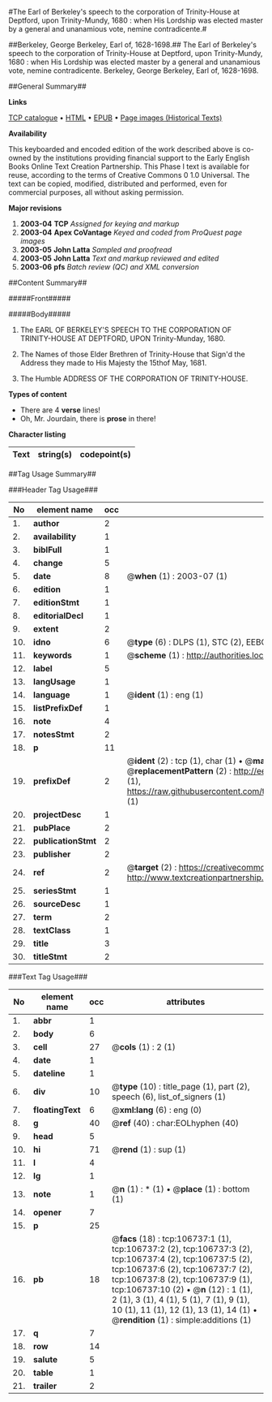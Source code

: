 #The Earl of Berkeley's speech to the corporation of Trinity-House at Deptford, upon Trinity-Mundy, 1680 : when His Lordship was elected master by a general and unanamious vote, nemine contradicente.#

##Berkeley, George Berkeley, Earl of, 1628-1698.##
The Earl of Berkeley's speech to the corporation of Trinity-House at Deptford, upon Trinity-Mundy, 1680 : when His Lordship was elected master by a general and unanamious vote, nemine contradicente.
Berkeley, George Berkeley, Earl of, 1628-1698.

##General Summary##

**Links**

[TCP catalogue](http://www.ota.ox.ac.uk/tcp/)  • 
[HTML](http://tei.it.ox.ac.uk/tcp/Texts-HTML/free/A27/A27461.html)  • 
[EPUB](http://tei.it.ox.ac.uk/tcp/Texts-EPUB/free/A27/A27461.epub) • 
[Page images (Historical Texts)](https://data.historicaltexts.jisc.ac.uk/view?pubId=eebo-17892641e&pageId=eebo-17892641e-106737-1)

**Availability**

This keyboarded and encoded edition of the
	       work described above is co-owned by the institutions
	       providing financial support to the Early English Books
	       Online Text Creation Partnership. This Phase I text is
	       available for reuse, according to the terms of Creative
	       Commons 0 1.0 Universal. The text can be copied,
	       modified, distributed and performed, even for
	       commercial purposes, all without asking permission.

**Major revisions**

1. __2003-04__ __TCP__ *Assigned for keying and markup*
1. __2003-04__ __Apex CoVantage__ *Keyed and coded from ProQuest page images*
1. __2003-05__ __John Latta__ *Sampled and proofread*
1. __2003-05__ __John Latta__ *Text and markup reviewed and edited*
1. __2003-06__ __pfs__ *Batch review (QC) and XML conversion*

##Content Summary##

#####Front#####

#####Body#####

1. The EARL OF BERKELEY'S SPEECH TO THE CORPORATION OF TRINITY-HOUSE AT DEPTFORD, UPON Trinity-Munday, 1680.

1. The Names of those Elder Brethren of Trinity-House that Sign'd the Address they made to His Majesty the 15thof May, 1681.

1. The Humble ADDRESS OF THE CORPORATION OF TRINITY-HOUSE.

**Types of content**

  * There are 4 **verse** lines!
  * Oh, Mr. Jourdain, there is **prose** in there!

**Character listing**


|Text|string(s)|codepoint(s)|
|---|---|---|

##Tag Usage Summary##

###Header Tag Usage###

|No|element name|occ|attributes|
|---|---|---|---|
|1.|__author__|2||
|2.|__availability__|1||
|3.|__biblFull__|1||
|4.|__change__|5||
|5.|__date__|8| @__when__ (1) : 2003-07 (1)|
|6.|__edition__|1||
|7.|__editionStmt__|1||
|8.|__editorialDecl__|1||
|9.|__extent__|2||
|10.|__idno__|6| @__type__ (6) : DLPS (1), STC (2), EEBO-CITATION (1), OCLC (1), VID (1)|
|11.|__keywords__|1| @__scheme__ (1) : http://authorities.loc.gov/ (1)|
|12.|__label__|5||
|13.|__langUsage__|1||
|14.|__language__|1| @__ident__ (1) : eng (1)|
|15.|__listPrefixDef__|1||
|16.|__note__|4||
|17.|__notesStmt__|2||
|18.|__p__|11||
|19.|__prefixDef__|2| @__ident__ (2) : tcp (1), char (1)  •  @__matchPattern__ (2) : ([0-9\-]+):([0-9IVX]+) (1), (.+) (1)  •  @__replacementPattern__ (2) : http://eebo.chadwyck.com/downloadtiff?vid=$1&page=$2 (1), https://raw.githubusercontent.com/textcreationpartnership/Texts/master/tcpchars.xml#$1 (1)|
|20.|__projectDesc__|1||
|21.|__pubPlace__|2||
|22.|__publicationStmt__|2||
|23.|__publisher__|2||
|24.|__ref__|2| @__target__ (2) : https://creativecommons.org/publicdomain/zero/1.0/ (1), http://www.textcreationpartnership.org/docs/. (1)|
|25.|__seriesStmt__|1||
|26.|__sourceDesc__|1||
|27.|__term__|2||
|28.|__textClass__|1||
|29.|__title__|3||
|30.|__titleStmt__|2||


###Text Tag Usage###

|No|element name|occ|attributes|
|---|---|---|---|
|1.|__abbr__|1||
|2.|__body__|6||
|3.|__cell__|27| @__cols__ (1) : 2 (1)|
|4.|__date__|1||
|5.|__dateline__|1||
|6.|__div__|10| @__type__ (10) : title_page (1), part (2), speech (6), list_of_signers (1)|
|7.|__floatingText__|6| @__xml:lang__ (6) : eng (0)|
|8.|__g__|40| @__ref__ (40) : char:EOLhyphen (40)|
|9.|__head__|5||
|10.|__hi__|71| @__rend__ (1) : sup (1)|
|11.|__l__|4||
|12.|__lg__|1||
|13.|__note__|1| @__n__ (1) : * (1)  •  @__place__ (1) : bottom (1)|
|14.|__opener__|7||
|15.|__p__|25||
|16.|__pb__|18| @__facs__ (18) : tcp:106737:1 (1), tcp:106737:2 (2), tcp:106737:3 (2), tcp:106737:4 (2), tcp:106737:5 (2), tcp:106737:6 (2), tcp:106737:7 (2), tcp:106737:8 (2), tcp:106737:9 (1), tcp:106737:10 (2)  •  @__n__ (12) : 1 (1), 2 (1), 3 (1), 4 (1), 5 (1), 7 (1), 9 (1), 10 (1), 11 (1), 12 (1), 13 (1), 14 (1)  •  @__rendition__ (1) : simple:additions (1)|
|17.|__q__|7||
|18.|__row__|14||
|19.|__salute__|5||
|20.|__table__|1||
|21.|__trailer__|2||
